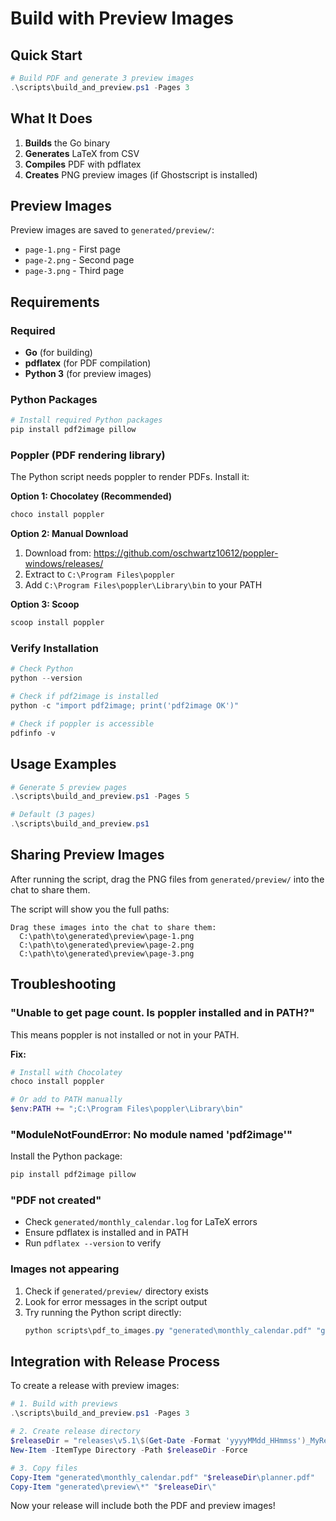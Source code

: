 # Build with Preview Images

## Quick Start

```powershell
# Build PDF and generate 3 preview images
.\scripts\build_and_preview.ps1 -Pages 3
```

## What It Does

1. **Builds** the Go binary
2. **Generates** LaTeX from CSV
3. **Compiles** PDF with pdflatex
4. **Creates** PNG preview images (if Ghostscript is installed)

## Preview Images

Preview images are saved to `generated/preview/`:
- `page-1.png` - First page
- `page-2.png` - Second page  
- `page-3.png` - Third page

## Requirements

### Required
- **Go** (for building)
- **pdflatex** (for PDF compilation)
- **Python 3** (for preview images)

### Python Packages
```powershell
# Install required Python packages
pip install pdf2image pillow
```

### Poppler (PDF rendering library)
The Python script needs poppler to render PDFs. Install it:

**Option 1: Chocolatey (Recommended)**
```powershell
choco install poppler
```

**Option 2: Manual Download**
1. Download from: https://github.com/oschwartz10612/poppler-windows/releases/
2. Extract to `C:\Program Files\poppler`
3. Add `C:\Program Files\poppler\Library\bin` to your PATH

**Option 3: Scoop**
```powershell
scoop install poppler
```

### Verify Installation
```powershell
# Check Python
python --version

# Check if pdf2image is installed
python -c "import pdf2image; print('pdf2image OK')"

# Check if poppler is accessible
pdfinfo -v
```

## Usage Examples

```powershell
# Generate 5 preview pages
.\scripts\build_and_preview.ps1 -Pages 5

# Default (3 pages)
.\scripts\build_and_preview.ps1
```

## Sharing Preview Images

After running the script, drag the PNG files from `generated/preview/` into the chat to share them.

The script will show you the full paths:
```
Drag these images into the chat to share them:
  C:\path\to\generated\preview\page-1.png
  C:\path\to\generated\preview\page-2.png
  C:\path\to\generated\preview\page-3.png
```

## Troubleshooting

### "Unable to get page count. Is poppler installed and in PATH?"
This means poppler is not installed or not in your PATH.

**Fix:**
```powershell
# Install with Chocolatey
choco install poppler

# Or add to PATH manually
$env:PATH += ";C:\Program Files\poppler\Library\bin"
```

### "ModuleNotFoundError: No module named 'pdf2image'"
Install the Python package:
```powershell
pip install pdf2image pillow
```

### "PDF not created"
- Check `generated/monthly_calendar.log` for LaTeX errors
- Ensure pdflatex is installed and in PATH
- Run `pdflatex --version` to verify

### Images not appearing
1. Check if `generated/preview/` directory exists
2. Look for error messages in the script output
3. Try running the Python script directly:
   ```powershell
   python scripts\pdf_to_images.py "generated\monthly_calendar.pdf" "generated\preview" 3 150
   ```

## Integration with Release Process

To create a release with preview images:

```powershell
# 1. Build with previews
.\scripts\build_and_preview.ps1 -Pages 3

# 2. Create release directory
$releaseDir = "releases\v5.1\$(Get-Date -Format 'yyyyMMdd_HHmmss')_MyRelease"
New-Item -ItemType Directory -Path $releaseDir -Force

# 3. Copy files
Copy-Item "generated\monthly_calendar.pdf" "$releaseDir\planner.pdf"
Copy-Item "generated\preview\*" "$releaseDir\"
```

Now your release will include both the PDF and preview images!
